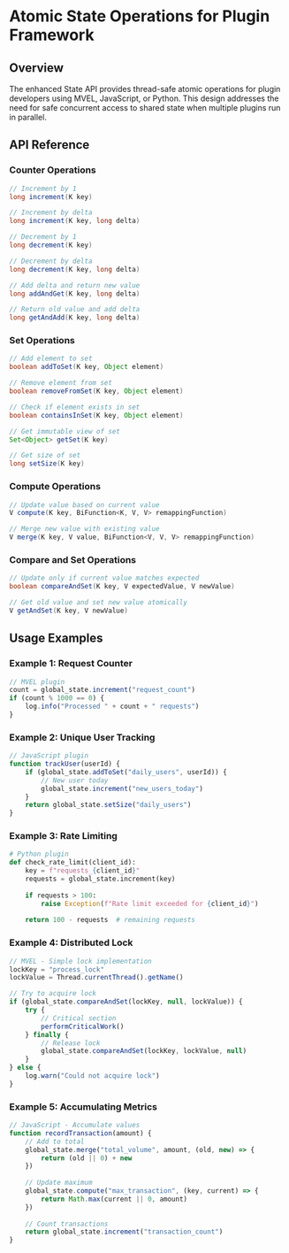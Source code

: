 # Atomic State Operations for Plugin Framework

## Overview

The enhanced State API provides thread-safe atomic operations for plugin developers using MVEL, JavaScript, or Python. This design addresses the need for safe concurrent access to shared state when multiple plugins run in parallel.

## API Reference

### Counter Operations

```java
// Increment by 1
long increment(K key)

// Increment by delta
long increment(K key, long delta)

// Decrement by 1
long decrement(K key)

// Decrement by delta
long decrement(K key, long delta)

// Add delta and return new value
long addAndGet(K key, long delta)

// Return old value and add delta
long getAndAdd(K key, long delta)
```

### Set Operations

```java
// Add element to set
boolean addToSet(K key, Object element)

// Remove element from set
boolean removeFromSet(K key, Object element)

// Check if element exists in set
boolean containsInSet(K key, Object element)

// Get immutable view of set
Set<Object> getSet(K key)

// Get size of set
long setSize(K key)
```

### Compute Operations

```java
// Update value based on current value
V compute(K key, BiFunction<K, V, V> remappingFunction)

// Merge new value with existing value
V merge(K key, V value, BiFunction<V, V, V> remappingFunction)
```

### Compare and Set Operations

```java
// Update only if current value matches expected
boolean compareAndSet(K key, V expectedValue, V newValue)

// Get old value and set new value atomically
V getAndSet(K key, V newValue)
```

## Usage Examples

### Example 1: Request Counter

```javascript
// MVEL plugin
count = global_state.increment("request_count")
if (count % 1000 == 0) {
    log.info("Processed " + count + " requests")
}
```

### Example 2: Unique User Tracking

```javascript
// JavaScript plugin
function trackUser(userId) {
    if (global_state.addToSet("daily_users", userId)) {
        // New user today
        global_state.increment("new_users_today")
    }
    return global_state.setSize("daily_users")
}
```

### Example 3: Rate Limiting

```python
# Python plugin
def check_rate_limit(client_id):
    key = f"requests_{client_id}"
    requests = global_state.increment(key)
    
    if requests > 100:
        raise Exception(f"Rate limit exceeded for {client_id}")
    
    return 100 - requests  # remaining requests
```

### Example 4: Distributed Lock

```javascript
// MVEL - Simple lock implementation
lockKey = "process_lock"
lockValue = Thread.currentThread().getName()

// Try to acquire lock
if (global_state.compareAndSet(lockKey, null, lockValue)) {
    try {
        // Critical section
        performCriticalWork()
    } finally {
        // Release lock
        global_state.compareAndSet(lockKey, lockValue, null)
    }
} else {
    log.warn("Could not acquire lock")
}
```

### Example 5: Accumulating Metrics

```javascript
// JavaScript - Accumulate values
function recordTransaction(amount) {
    // Add to total
    global_state.merge("total_volume", amount, (old, new) => {
        return (old || 0) + new
    })
    
    // Update maximum
    global_state.compute("max_transaction", (key, current) => {
        return Math.max(current || 0, amount)
    })
    
    // Count transactions
    return global_state.increment("transaction_count")
}
```

